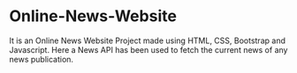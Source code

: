 # Online-News-Website
It is an Online News Website Project made using HTML, CSS, Bootstrap and Javascript. Here a News API has been used to fetch the current news of any news publication.
